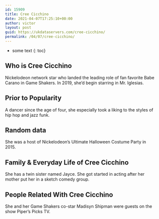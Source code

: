 ```yaml
---
id: 15909
title: Cree Cicchino
date: 2021-04-07T17:25:10+00:00
author: victor
layout: post
guid: https://ukdataservers.com/cree-cicchino/
permalink: /04/07/cree-cicchino/
---
```


* some text
{: toc}


## Who is Cree Cicchino



Nickelodeon network star who landed the leading role of fan favorite Babe Carano in Game Shakers. In 2019, she&#8217;d begin starring in Mr. Iglesias.

                
                
                
## Prior to Popularity



A dancer since the age of four, she especially took a liking to the styles of hip hop and jazz funk. 

                
                
                
## Random data



She was a host of Nickelodeon&#8217;s Ultimate Halloween Costume Party in 2015. 

                
                
                
## Family & Everyday Life of Cree Cicchino



She has a twin sister named Jayce. She got started in acting after her mother put her in a sketch comedy group.

                
                
                
## People Related With Cree Cicchino



She and her Game Shakers co-star Madisyn Shipman were guests on the show Piper&#8217;s Picks TV. 

                
              
            
          
          
          
